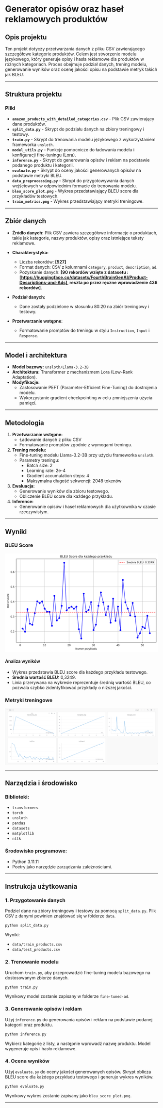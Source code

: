 # Generator opisów oraz haseł reklamowych produktów

## Opis projektu
Ten projekt dotyczy przetwarzania danych z pliku CSV zawierającego szczegółowe kategorie produktów. Celem jest stworzenie modelu językowego, który generuje opisy i hasła reklamowe dla produktów w różnych kategoriach. Proces obejmuje podział danych, trening modelu, generowanie wyników oraz ocenę jakości opisu na podstawie metryk takich jak BLEU.

---


## Struktura projektu

### Pliki

- **`amazon_products_with_detailed_categories.csv`** - Plik CSV zawierający dane produktów.
- **`split_data.py`** - Skrypt do podziału danych na zbiory treningowy i testowy.
- **`train.py`** - Skrypt do trenowania modelu językowego z wykorzystaniem frameworka `unsloth`.
- **`model_utils.py`** - Funkcje pomocnicze do ładowania modelu i konfiguracji fine-tuningu (Lora).
- **`inference.py`** - Skrypt do generowania opisów i reklam na podstawie podanego produktu i kategorii.
- **`evaluate.py`** - Skrypt do oceny jakości generowanych opisów na podstawie metryki BLEU.
- **`data_preprocessing.py`** - Skrypt do przygotowywania danych wejściowych w odpowiednim formacie do trenowania modelu.
- **`bleu_score_plot.png`** - Wykres przedstawiający BLEU score dla przykładów testowych.
- **`train_metrics.png`** - Wykres przedstawiający metryki treningowe.

---

## Zbiór danych

- **Źródło danych:** Plik CSV zawiera szczegółowe informacje o produktach, takie jak kategorie, nazwy produktów, opisy oraz istniejące teksty reklamowe.
- **Charakterystyka:**
  - Liczba rekordów: **[527]**
  - Format danych: CSV z kolumnami `category`, `product`, `description`, `ad`.
  - Pozyskanie danych: **[90 rekordów wzięte z datasetu : [https://huggingface.co/datasets/FourthBrainGenAI/Product-Descriptions-and-Ads], reszta po przez ręczne wprowadzenie 436 rekordów]**.

- **Podział danych:**
  - Dane zostały podzielone w stosunku 80:20 na zbiór treningowy i testowy.

- **Przetwarzanie wstępne:**
  - Formatowanie promptów do treningu w stylu `Instruction`, `Input` i `Response`.
---

## Model i architektura

- **Model bazowy:** `unsloth/Llama-3.2-3B`
- **Architektura:** Transformer z mechanizmem Lora (Low-Rank Adaptation).
- **Modyfikacje:**
  - Zastosowanie PEFT (Parameter-Efficient Fine-Tuning) do dostrojenia modelu.
  - Wykorzystanie gradient checkpointing w celu zmniejszenia użycia pamięci.

---

## Metodologia

1. **Przetwarzanie wstępne:**
   - Ładowanie danych z pliku CSV
   - Formatowanie promptów zgodnie z wymogami treningu.
2. **Trening modelu:**
   - Fine-tuning modelu Llama-3.2-3B przy użyciu frameworka `unsloth`.
   - Parametry treningu:
     - Batch size: 2
     - Learning rate: 2e-4
     - Gradient accumulation steps: 4
     - Maksymalna długość sekwencji: 2048 tokenów
3. **Ewaluacja:**
   - Generowanie wyników dla zbioru testowego.
   - Obliczenie BLEU score dla każdego przykładu.
4. **Inference:**
   - Generowanie opisów i haseł reklamowych dla użytkownika w czasie rzeczywistym.

---

## Wyniki

### BLEU Score

![BLEU Score](bleu_score_plot.png)

#### Analiza wyników
- Wykres przedstawia BLEU score dla każdego przykładu testowego.
- **Średnia wartość BLEU:** 0,3249.
- Linia przerywana na wykresie reprezentuje średnią wartość BLEU, co pozwala szybko zidentyfikować przykłady o niższej jakości.

### Metryki treningowe

![Train Metrics](train_metrics.png)

---

## Narzędzia i środowisko

### Biblioteki:
- `transformers`
- `torch`
- `unsloth`
- `pandas`
- `datasets`
- `matplotlib`
- `nltk`

### Środowisko programowe:
- Python 3.11.11
- Poetry jako narzędzie zarządzania zależnościami.

---

## Instrukcja użytkowania

### 1. Przygotowanie danych
Podziel dane na zbiory treningowy i testowy za pomocą `split_data.py`. Plik CSV z danymi powinien znajdować się w folderze `data`.

```bash
python split_data.py
```

Wyniki:
- `data/train_products.csv`
- `data/test_products.csv`

### 2. Trenowanie modelu
Uruchom `train.py`, aby przeprowadzić fine-tuning modelu bazowego na dostosowanym zbiorze danych.

```bash
python train.py
```
Wynikowy model zostanie zapisany w folderze `fine-tuned-ad`.

### 3. Generowanie opisów i reklam
Użyj `inference.py` do generowania opisów i reklam na podstawie podanej kategorii oraz produktu.

```bash
python inference.py
```
Wybierz kategorię z listy, a następnie wprowadź nazwę produktu. Model wygeneruje opis i hasło reklamowe.

### 4. Ocena wyników
Użyj `evaluate.py` do oceny jakości generowanych opisów. Skrypt oblicza BLEU score dla każdego przykładu testowego i generuje wykres wyników.

```bash
python evaluate.py
```

Wynikowy wykres zostanie zapisany jako `bleu_score_plot.png`.

---

